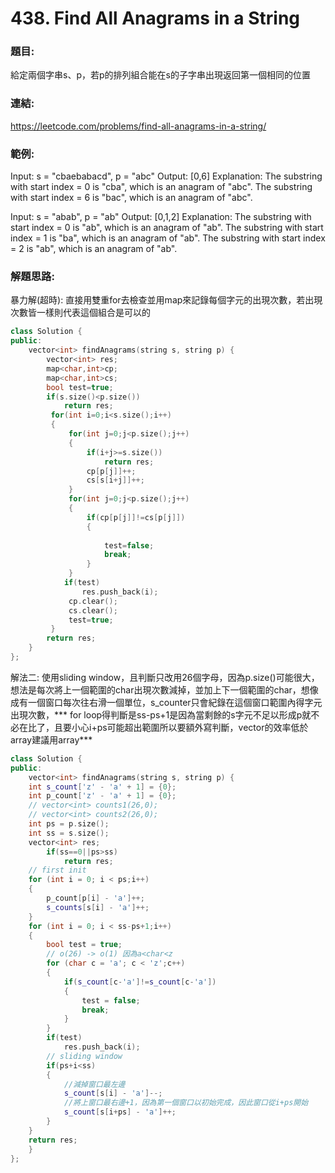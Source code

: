 # <span id="jump438">438. Find All Anagrams in a String</span>
### 題目:
給定兩個字串s、p，若p的排列組合能在s的子字串出現返回第一個相同的位置
### 連結:
<a>https://leetcode.com/problems/find-all-anagrams-in-a-string/ </a>

### 範例:
Input: s = "cbaebabacd", p = "abc"
Output: [0,6]
Explanation:
The substring with start index = 0 is "cba", which is an anagram of "abc".
The substring with start index = 6 is "bac", which is an anagram of "abc".

Input: s = "abab", p = "ab"
Output: [0,1,2]
Explanation:
The substring with start index = 0 is "ab", which is an anagram of "ab".
The substring with start index = 1 is "ba", which is an anagram of "ab".
The substring with start index = 2 is "ab", which is an anagram of "ab".

### 解題思路:
暴力解(超時):
直接用雙重for去檢查並用map來記錄每個字元的出現次數，若出現次數皆一樣則代表這個組合是可以的

```c++
class Solution {
public:
    vector<int> findAnagrams(string s, string p) {
        vector<int> res;
        map<char,int>cp;
        map<char,int>cs;
        bool test=true;
        if(s.size()<p.size())
            return res;
         for(int i=0;i<s.size();i++)
         {
             for(int j=0;j<p.size();j++)
             {
                 if(i+j>=s.size())
                     return res;
                 cp[p[j]]++;
                 cs[s[i+j]]++;
             }
             for(int j=0;j<p.size();j++)
             {
                 if(cp[p[j]]!=cs[p[j]])
                 {
                     
                     test=false;
                     break;
                 }
             }
            if(test)
                res.push_back(i);
             cp.clear();
             cs.clear();
             test=true;
         }
        return res;
    }
};
```
解法二:
使用sliding window，且判斷只改用26個字母，因為p.size()可能很大，想法是每次將上一個範圍的char出現次數減掉，並加上下一個範圍的char，想像成有一個窗口每次往右滑一個單位，s_counter只會紀錄在這個窗口範圍內得字元出現次數，*** for loop得判斷是ss-ps+1是因為當剩餘的s字元不足以形成p就不必在比了，且要小心i+ps可能超出範圍所以要額外寫判斷，vector的效率低於array建議用array***

```c++
class Solution {
public:
    vector<int> findAnagrams(string s, string p) {
    int s_count['z' - 'a' + 1] = {0};
    int p_count['z' - 'a' + 1] = {0};
    // vector<int> counts1(26,0);
    // vector<int> counts2(26,0);
    int ps = p.size();
    int ss = s.size();
    vector<int> res;
        if(ss==0||ps>ss)
            return res;
    // first init 
    for (int i = 0; i < ps;i++)
    {
        p_count[p[i] - 'a']++;
        s_counts[s[i] - 'a']++;
    }
    for (int i = 0; i < ss-ps+1;i++)
    {
        bool test = true;
        // o(26) -> o(1) 因為a<char<z 
        for (char c = 'a'; c < 'z';c++)
        {
            if(s_count[c-'a']!=s_count[c-'a'])
            {
                test = false;
                break;
            }
        }
        if(test)
            res.push_back(i);
        // sliding window
        if(ps+i<ss)
        {
            //減掉窗口最左邊
            s_count[s[i] - 'a']--;
            //將上窗口最右邊+1，因為第一個窗口以初始完成，因此窗口從i+ps開始
            s_count[s[i+ps] - 'a']++;
        }
    }
    return res;
    }
};
```


